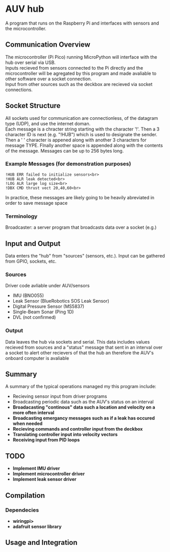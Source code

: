 # AUV hub
A program that runs on the Raspberry Pi and interfaces with sensors and the microcontroller.


## Communication Overview

The microcontroller (Pi Pico) running MicroPython will interface with the hub over serial via USB.<br>
Inputs recieved from sensors connected to the Pi directly and the microcontroller will be agregated by this program and made avaliable to other software over a socket connection.<br>
Input from other sources such as the deckbox are recieved via socket connections.

## Socket Structure
All sockets used for communication are connectionless, of the datagram type (UDP), and use the internet doman.<br>
Each message is a chracter string starting with the character '!'. Then a 3 character ID is next (e.g. "!HUB") which is used to designate the sender. Then a ' ' character is appened along with another 3 characters for message TYPE. FInally another space is appended along with the contents of the message. Messages can be up to 256 bytes long.
### Example Messages (for demonstration purposes)
	!HUB ERR failed to initialize sensors<br>
	!HUB ALR leak detected<br>
	!LOG ALR large log size<br> 
	!DBX CMD thrust vect 20,40,60<br>
In practice, these messages are likely going to be heavily abreviated in order to save message space
### Terminology
Broadcaster: a server program that broadcasts data over a socket (e.g.) 


## Input and Output
Data enters the "hub" from "sources" (sensors, etc.). Input can be gathered from GPIO, sockets, etc.

### Sources
Driver code avliable under AUV/sensors
- IMU (BNO055)
- Leak Sensor (BlueRobotics SOS Leak Sensor)
- Digital Pressure Sensor (MS5837)
- Single-Beam Sonar (Ping 1D)
- DVL (not confirmed)

### Output
Data leaves the hub via sockets and serial. This data includes values recieved from sources and a "status" message that sent in an interval over a socket to alert other recievers of that the hub an therefore the AUV's onboard computer is avaliable


## Summary
A summary of the typical operations managed my this program include:<br>
- Recieving sensor input from driver programs<br>
- Broadcasting periodic data such as the AUV's status on an interval<b>
- Broadacasting "continous" data such a location and velocity on a more often interval<br>
- Broadcasting emergancy messages such as if a leak has occured when needed<br>
- Recieving commands and controller input from the deckbox<br>
- Translating controller input into velocity vectors<br>
- Receiving input from PID loops<br>
 


## TODO
- Implement IMU driver
- Implement microcontroller driver
- Implement leak sensor driver


## Compilation
### Dependecies
- wiringpi>
- adafruit sensor library

## Usage and Integration



